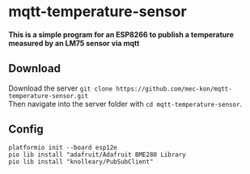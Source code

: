 # mqtt-temperature-sensor
#### This is a simple program for an ESP8266 to publish a temperature measured by an LM75 sensor via mqtt

## Download ##
Download the server ```git clone https://github.com/mec-kon/mqtt-temperature-sensor.git```  
Then navigate into the server folder with ```cd mqtt-temperature-sensor```.

Config
--------
```platformio init --board esp12e```  
```pio lib install "adafruit/Adafruit BME280 Library```  
```pio lib install "knolleary/PubSubClient"```
